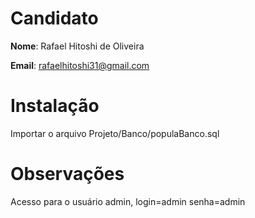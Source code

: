 # Candidato

**Nome**: Rafael Hitoshi de Oliveira

**Email**: rafaelhitoshi31@gmail.com

# Instalação
Importar o arquivo Projeto/Banco/populaBanco.sql

# Observações
Acesso para o usuário admin,
login=admin
senha=admin

